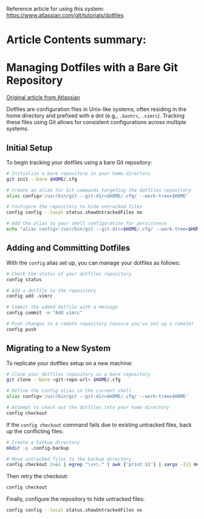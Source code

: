 Reference article for using this system: https://www.atlassian.com/git/tutorials/dotfiles
# Article Contents summary:

# Managing Dotfiles with a Bare Git Repository

[Original article from Atlassian](https://www.atlassian.com/git/tutorials/dotfiles)

Dotfiles are configuration files in Unix-like systems, often residing in the home directory and prefixed with a dot (e.g., `.bashrc`, `.vimrc`). Tracking these files using Git allows for consistent configurations across multiple systems.

## Initial Setup

To begin tracking your dotfiles using a bare Git repository:

```bash
# Initialize a bare repository in your home directory
git init --bare $HOME/.cfg

# Create an alias for Git commands targeting the dotfiles repository
alias config='/usr/bin/git --git-dir=$HOME/.cfg/ --work-tree=$HOME'

# Configure the repository to hide untracked files
config config --local status.showUntrackedFiles no

# Add the alias to your shell configuration for persistence
echo "alias config='/usr/bin/git --git-dir=$HOME/.cfg/ --work-tree=$HOME'" >> $HOME/.bashrc
```

## Adding and Committing Dotfiles

With the `config` alias set up, you can manage your dotfiles as follows:

```bash
# Check the status of your dotfiles repository
config status

# Add a dotfile to the repository
config add .vimrc

# Commit the added dotfile with a message
config commit -m "Add vimrc"

# Push changes to a remote repository (ensure you've set up a remote)
config push
```

## Migrating to a New System

To replicate your dotfiles setup on a new machine:

```bash
# Clone your dotfiles repository as a bare repository
git clone --bare <git-repo-url> $HOME/.cfg

# Define the config alias in the current shell
alias config='/usr/bin/git --git-dir=$HOME/.cfg/ --work-tree=$HOME'

# Attempt to check out the dotfiles into your home directory
config checkout
```

If the `config checkout` command fails due to existing untracked files, back up the conflicting files:

```bash
# Create a backup directory
mkdir -p .config-backup

# Move untracked files to the backup directory
config checkout 2>&1 | egrep "\s+\." | awk {'print $1'} | xargs -I{} mv {} .config-backup/{}
```

Then retry the checkout:

```bash
config checkout
```

Finally, configure the repository to hide untracked files:

```bash
config config --local status.showUntrackedFiles no
```
